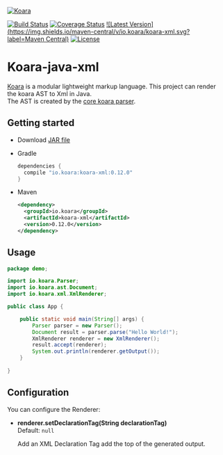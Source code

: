 [![Koara](http://www.koara.io/logo.png)](http://www.koara.io)

[![Build Status](https://img.shields.io/travis/koara/koara-java-xml.svg)](https://travis-ci.org/koara/koara-java-xml)
[![Coverage Status](https://img.shields.io/coveralls/koara/koara-java-xml.svg)](https://coveralls.io/github/koara/koara-java-xml?branch=master)
[![Latest Version](https://img.shields.io/maven-central/v/io.koara/koara-xml.svg?label=Maven Central)](http://search.maven.org/#search%7Cga%7C1%7Ckoara-xml)
[![License](https://img.shields.io/badge/License-Apache%202.0-blue.svg)](https://github.com/koara/koara-java-xml/blob/master/LICENSE)

# Koara-java-xml
[Koara](http://www.koara.io) is a modular lightweight markup language. This project can render the koara AST to Xml in Java.  
The AST is created by the [core koara parser](https://github.com/koara/koara-java).

## Getting started
- Download [JAR file](http://repo1.maven.org/maven2/io/koara/koara/0.12.0/koara-xml-0.12.0.jar)
- Gradle

  ```groovy
  dependencies {
	compile "io.koara:koara-xml:0.12.0"
  }
  ```
  
- Maven

  ```xml
  <dependency>
    <groupId>io.koara</groupId>
    <artifactId>koara-xml</artifactId>
    <version>0.12.0</version>
  </dependency>
  ```

## Usage
```java
package demo;

import io.koara.Parser;
import io.koara.ast.Document;
import io.koara.xml.XmlRenderer;

public class App {

	public static void main(String[] args) {
		Parser parser = new Parser();
		Document result = parser.parse("Hello World!");
		XmlRenderer renderer = new XmlRenderer();
		result.accept(renderer);
		System.out.println(renderer.getOutput());
	}
	
}
```

## Configuration
You can configure the Renderer:

-  **renderer.setDeclarationTag(String declarationTag)**  
   Default:	`null`
   
   Add an XML Declaration Tag add the top of the generated output.  